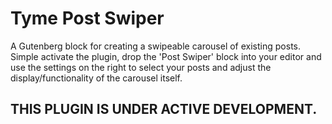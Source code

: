 # Tyme Post Swiper

A Gutenberg block for creating a swipeable carousel of existing posts. Simple activate the plugin, drop the 'Post Swiper' block into your editor and use the settings on the right to select your posts and adjust the display/functionality of the carousel itself.

## THIS PLUGIN IS UNDER ACTIVE DEVELOPMENT.
